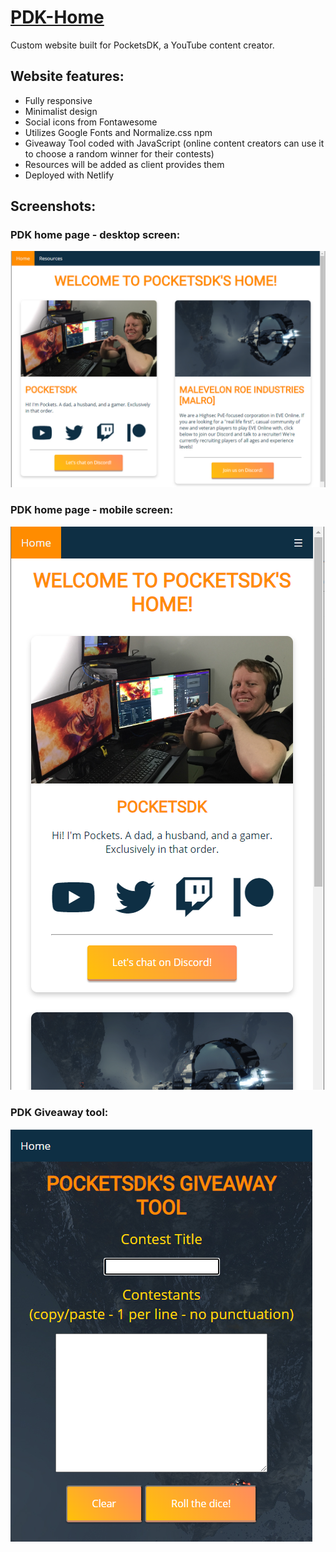 # [PDK-Home](https://pocketsdk.org)

Custom website built for PocketsDK, a YouTube content creator.


## Website features:
- Fully responsive
- Minimalist design
- Social icons from Fontawesome
- Utilizes Google Fonts and Normalize.css npm
- Giveaway Tool coded with JavaScript (online content creators can use it to choose a random winner for their contests)
- Resources will be added as client provides them
- Deployed with Netlify

## Screenshots:

### PDK home page - desktop screen:
![PDK home page - desktop screen](https://github.com/KrisztinaPap/PDK-Home/blob/master/assets/PDK-screenshot.PNG "PDK home page - desktop screen")

### PDK home page - mobile screen:
![PDK home page - mobile screen](https://github.com/KrisztinaPap/PDK-Home/blob/master/assets/PDK-screenshot2.PNG "PDK home page - mobile screen")

### PDK Giveaway tool:
![DK Giveaway tool](https://github.com/KrisztinaPap/PDK-Home/blob/master/assets/PDK-screenshot3.PNG "PDK Giveaway tool")
